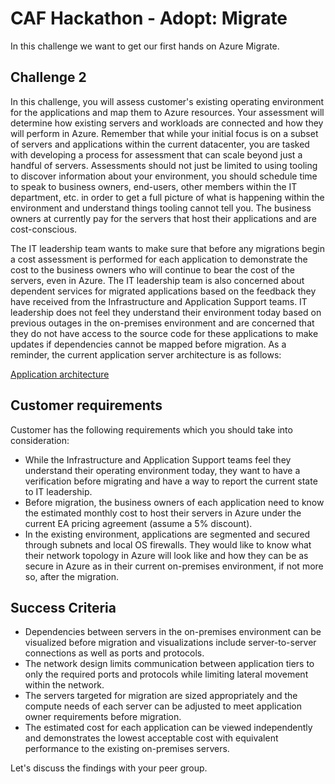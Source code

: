 # CAF Hackathon - Adopt: Migrate

In this challenge we want to get our first hands on Azure Migrate.

## Challenge 2

In this challenge, you will assess customer's existing operating environment for the applications and map them to Azure resources. Your assessment will determine how existing servers and workloads are connected and how they will perform in Azure.
Remember that while your initial focus is on a subset of servers and applications within the current datacenter, you are tasked with developing a process for assessment that can scale beyond just a handful of servers.
Assessments should not just be limited to using tooling to discover information about your environment, you should schedule time to speak to business owners, end-users, other members within the IT department, etc. in order to get a full picture of what is happening within the environment and understand things tooling cannot tell you. The business owners at currently pay for the servers that host their applications and are cost-conscious.

The IT leadership team wants to make sure that before any migrations begin a cost assessment is performed for each application to demonstrate the cost to the business owners who will continue to bear the cost of the servers, even in Azure.
The IT leadership team is also concerned about dependent services for migrated applications based on the feedback they have received from the Infrastructure and Application Support teams. IT leadership does not feel they understand their environment today based on previous outages in the on-premises environment and are concerned that they do not have access to the source code for these applications to make updates if dependencies cannot be mapped before migration.
As a reminder, the current application server architecture is as follows:

[Application architecture](./../media/application_architecture.png)

## Customer requirements

Customer has the following requirements which you should take into consideration:

- While the Infrastructure and Application Support teams feel they understand their operating environment today, they want to have a verification before migrating and have a way to report the current state to IT leadership.
- Before migration, the business owners of each application need to know the estimated monthly cost to host their servers in Azure under the current EA pricing agreement (assume a 5% discount).
- In the existing environment, applications are segmented and secured through subnets and local OS firewalls. They would like to know what their network topology in Azure will look like and how they can be as secure in Azure as in their current on-premises environment, if not more so, after the migration.

## Success Criteria

- Dependencies between servers in the on-premises environment can be visualized before migration and visualizations include server-to-server connections as well as ports and protocols.
- The network design limits communication between application tiers to only the required ports and protocols while limiting lateral movement within the network.
- The servers targeted for migration are sized appropriately and the compute needs of each server can be adjusted to meet application owner requirements before migration.
- The estimated cost for each application can be viewed independently and demonstrates the lowest acceptable cost with equivalent performance to the existing on-premises servers.

Let's discuss the findings with your peer group.